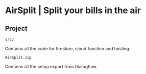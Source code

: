 # AirSplit | Split your bills in the air

## Project 

`src/`

Contains all the code for firestore, cloud function and hosting.

`AirSplit.zip`

Contains all the setup export from Dialogflow.